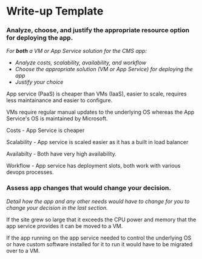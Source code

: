 # Write-up Template

### Analyze, choose, and justify the appropriate resource option for deploying the app.

*For **both** a VM or App Service solution for the CMS app:*
- *Analyze costs, scalability, availability, and workflow*
- *Choose the appropriate solution (VM or App Service) for deploying the app*
- *Justify your choice*

App service (PaaS) is cheaper than VMs (IaaS), easier to scale, requires less maintainance and easier to configure.

VMs require regular manual updates to the underlying OS whereas the App Service's OS is maintained by Microsoft.

Costs - App Service is cheaper

Scalability - App service is scaled easier as it has a built in load balancer

Availabilty - Both have very high availability.

Workflow - App service has deployment slots, both work with various devops processes.


### Assess app changes that would change your decision.

*Detail how the app and any other needs would have to change for you to change your decision in the last section.* 

If the site grew so large that it exceeds the CPU power and memory that the app service provides it can be moved to a VM.

If the app running on the app service needed to control the underlying OS or have custom software installed for it to run it would have to be
migrated over to a VM.
